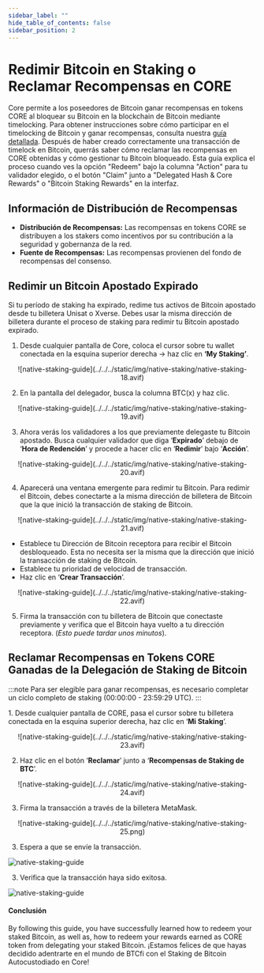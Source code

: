 ```yaml
---
sidebar_label: ""
hide_table_of_contents: false
sidebar_position: 2
---
```


# Redimir Bitcoin en Staking o Reclamar Recompensas en CORE

Core permite a los poseedores de Bitcoin ganar recompensas en tokens CORE al bloquear su Bitcoin en la blockchain de Bitcoin mediante timelocking. Para obtener instrucciones sobre cómo participar en el timelocking de Bitcoin y ganar recompensas, consulta nuestra [guía detallada](./stake-btc-guide.md).
Después de haber creado correctamente una transacción de timelock en Bitcoin, querrás saber cómo reclamar las recompensas en CORE obtenidas y cómo gestionar tu Bitcoin bloqueado. Esta guía explica el proceso cuando ves la opción "Redeem" bajo la columna "Action" para tu validador elegido, o el botón "Claim" junto a "Delegated Hash & Core Rewards" o "Bitcoin Staking Rewards" en la interfaz.

## Información de Distribución de Recompensas

- **Distribución de Recompensas:** Las recompensas en tokens CORE se distribuyen a los stakers como incentivos por su contribución a la seguridad y gobernanza de la red.
- **Fuente de Recompensas:** Las recompensas provienen del fondo de recompensas del consenso.

## Redimir un Bitcoin Apostado Expirado

Si tu período de staking ha expirado, redime tus activos de Bitcoin apostado desde tu billetera Unisat o Xverse. Debes usar la misma dirección de billetera durante el proceso de staking para redimir tu Bitcoin apostado expirado.

1. Desde cualquier pantalla de Core, coloca el cursor sobre tu wallet conectada en la esquina superior derecha → haz clic en **‘My Staking’**.

<p align="center">
![native-staking-guide](../../../static/img/native-staking/native-staking-18.avif)
</p>

2. En la pantalla del delegador, busca la columna BTC(x) y haz clic.

<p align="center">
![native-staking-guide](../../../static/img/native-staking/native-staking-19.avif)
</p>

3. Ahora verás los validadores a los que previamente delegaste tu Bitcoin apostado. Busca cualquier validador que diga ‘**Expirado**’ debajo de ‘**Hora de Redención**’ y procede a hacer clic en ‘**Redimir**’ bajo ‘**Acción**’.

<p align="center">
![native-staking-guide](../../../static/img/native-staking/native-staking-20.avif)
</p>

4. Aparecerá una ventana emergente para redimir tu Bitcoin. Para redimir el Bitcoin, debes conectarte a la misma dirección de billetera de Bitcoin que la que inició la transacción de staking de Bitcoin.

<p align="center">
![native-staking-guide](../../../static/img/native-staking/native-staking-21.avif)
</p>

- Establece tu Dirección de Bitcoin receptora para recibir el Bitcoin desbloqueado. Esta no necesita ser la misma que la dirección que inició la transacción de staking de Bitcoin.
- Establece tu prioridad de velocidad de transacción.
- Haz clic en ‘**Crear Transacción**’.

<p align="center">
![native-staking-guide](../../../static/img/native-staking/native-staking-22.avif)
</p>

5. Firma la transacción con tu billetera de Bitcoin que conectaste previamente y verifica que el Bitcoin haya vuelto a tu dirección receptora. (_Esto puede tardar unos minutos_).

## Reclamar Recompensas en Tokens CORE Ganadas de la Delegación de Staking de Bitcoin

:::note
Para ser elegible para ganar recompensas, es necesario completar un ciclo completo de staking (00:00:00 - 23:59:29 UTC).
:::

1\. Desde cualquier pantalla de CORE, pasa el cursor sobre tu billetera conectada en la esquina superior derecha, haz clic en ‘**Mi Staking**’.

<p align="center">
![native-staking-guide](../../../static/img/native-staking/native-staking-23.avif)
</p>

2. Haz clic en el botón ‘**Reclamar**’ junto a ‘**Recompensas de Staking de BTC**’.

<p align="center">
![native-staking-guide](../../../static/img/native-staking/native-staking-24.avif)
</p>

3. Firma la transacción a través de la billetera MetaMask.

<p align="center" style={{zoom:"60%"}}>
![native-staking-guide](../../../static/img/native-staking/native-staking-25.png)
</p>

3. Espera a que se envíe la transacción.

![native-staking-guide](../../../static/img/native-staking/native-staking-26.avif)

3. Verifica que la transacción haya sido exitosa.

![native-staking-guide](../../../static/img/native-staking/native-staking-27.avif)

#### Conclusión

By following this guide, you have successfully learned how to redeem your staked Bitcoin, as well as, how to redeem your rewards earned as CORE token from delegating your staked Bitcoin. ¡Estamos felices de que hayas decidido adentrarte en el mundo de BTCfi con el Staking de Bitcoin Autocustodiado en Core!

